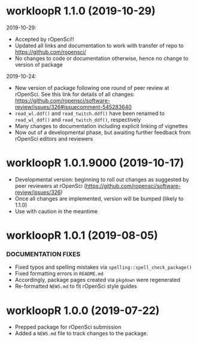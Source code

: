workloopR 1.1.0 (2019-10-29)
=========================
2019-10-29:
  * Accepted by rOpenSci!! 
  * Updated all links and documentation to work with transfer of repo to 
  https://github.com/ropensci/
  * No changes to code or documentation otherwise, hence no change to version
  of package
  

2019-10-24:
  * New version of package following one round of peer review at rOpenSci. See 
  this link for details of all changes: 
  https://github.com/ropensci/software-review/issues/326#issuecomment-545283640  
  * `read_wl.ddf()` and `read_twitch.ddf()` have been renamed to `read_wl_ddf()`
  and `read_twitch_ddf()`, respectively
  * Many changes to documentation including explicit linking of vignettes
  * Now out of a developmental phase, but awaiting further feedback from 
  rOpenSci editors and reviewers


workloopR 1.0.1.9000 (2019-10-17)
=========================

  * Developmental version: beginning to roll out changes as suggested by 
    peer reviewers at rOpenSci 
    (https://github.com/ropensci/software-review/issues/326)
  * Once all changes are implemented, version will be bumped (likely to 1.1.0)
  * Use with caution in the meantime


workloopR 1.0.1 (2019-08-05)
=========================
### DOCUMENTATION FIXES

  * Fixed typos and spelling mistakes via `spelling::spell_check_package()`
  * Fixed formatting errors in `README.md`
  * Accordingly, package pages created via `pkgdown` were regenerated 
  * Re-formatted `NEWS.md` to fit rOpenSci style guides


workloopR 1.0.0 (2019-07-22)
=========================

  * Prepped package for rOpenSci submission
  * Added a `NEWS.md` file to track changes to the package.
